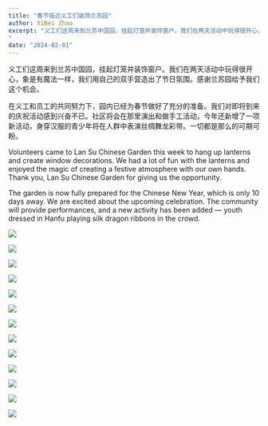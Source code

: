 ```yaml
---
title: "春节临近义工们装饰兰苏园"
author: XiBei Zhao
excerpt: "义工们这周来到兰苏中国园，挂起灯笼并装饰窗户。我们在两天活动中玩得很开心，象是有魔法一样，我们用自己的双手营造出了节日氛围。感谢兰苏园给予我们这个机会。在义工和员工的共同努力下，园内已经为春节做好了充分的准备。我们对即将到来的庆祝活动感到兴奋不已。社区将会在那里演出和做手工活动，今年还新增了一项新活动，身穿汉服的青少年将在人群中表演丝绸舞龙彩带。一切都是那么的可期可盼。
"
date: "2024-02-01"
---
```


义工们这周来到兰苏中国园，挂起灯笼并装饰窗户。我们在两天活动中玩得很开心，象是有魔法一样，我们用自己的双手营造出了节日氛围。感谢兰苏园给予我们这个机会。

在义工和员工的共同努力下，园内已经为春节做好了充分的准备。我们对即将到来的庆祝活动感到兴奋不已。社区将会在那里演出和做手工活动，今年还新增了一项新活动，身穿汉服的青少年将在人群中表演丝绸舞龙彩带。一切都是那么的可期可盼。

Volunteers came to Lan Su Chinese Garden this week to hang up lanterns and create window decorations. We had a lot of fun with the lanterns and enjoyed the magic of creating a festive atmosphere with our own hands.  Thank you, Lan Su Chinese Garden for giving us the opportunity.

The garden is now fully prepared for the Chinese New Year, which is only 10 days away. We are excited about the upcoming celebration. The community will provide performances, and a new activity has been added — youth dressed in Hanfu playing silk dragon ribbons in the crowd.


![](https://res.cloudinary.com/dhngj18do/image/upload/f_auto,q_auto/v1/images/424638591_374691931862562_114894890777974248_n)

![](https://res.cloudinary.com/dhngj18do/image/upload/f_auto,q_auto/v1/images/423584156_374691798529242_5119520321999798194_n)

![](https://res.cloudinary.com/dhngj18do/image/upload/f_auto,q_auto/v1/images/424742950_374691851862570_100646136141251583_n)

![](https://res.cloudinary.com/dhngj18do/image/upload/f_auto,q_auto/v1/images/423583760_374692081862547_2085023531311784155_n)

![](https://res.cloudinary.com/dhngj18do/image/upload/f_auto,q_auto/v1/images/423539886_374691835195905_2306338667967979298_n)

![](https://res.cloudinary.com/dhngj18do/image/upload/f_auto,q_auto/v1/images/423584253_374691788529243_6793447907515736676_n)

![](https://res.cloudinary.com/dhngj18do/image/upload/f_auto,q_auto/v1/images/423583078_374692058529216_42720203247625013_n)

![](https://res.cloudinary.com/dhngj18do/image/upload/f_auto,q_auto/v1/images/423554440_374691991862556_1160060047176181075_n)

![](https://res.cloudinary.com/dhngj18do/image/upload/f_auto,q_auto/v1/images/423553929_374691895195899_8673505319891344158_n)

![](https://res.cloudinary.com/dhngj18do/image/upload/f_auto,q_auto/v1/images/423557697_374692101862545_6507745317010636971_n)

![](https://res.cloudinary.com/dhngj18do/image/upload/f_auto,q_auto/v1/images/423554182_374691711862584_4684495211705352847_n)

![](https://res.cloudinary.com/dhngj18do/image/upload/f_auto,q_auto/v1/images/424519523_792710386226926_3096248679202965367_n)

![](https://res.cloudinary.com/dhngj18do/image/upload/f_auto,q_auto/v1/images/424524470_792711686226796_2153722848880703683_n)

